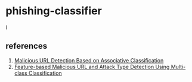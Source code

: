 # phishing-classifier

l

## references

1. [Malicious URL Detection Based on Associative Classification](https://www.mdpi.com/1099-4300/23/2/182)
2. [Feature-based Malicious URL and Attack Type Detection Using Multi-class Classification](https://www.isecure-journal.com/article_159689_889aebb80d0e4b48c23526d76f52bd9e.pdf)
